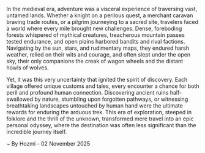 
In the medieval era, adventure was a visceral experience of traversing vast, untamed lands. Whether a knight on a perilous quest, a merchant caravan braving trade routes, or a pilgrim journeying to a sacred site, travelers faced a world where every mile brought new challenges. Dense, foreboding forests whispered of mythical creatures, treacherous mountain passes tested endurance, and open plains harbored bandits and rival factions. Navigating by the sun, stars, and rudimentary maps, they endured harsh weather, relied on their wits and courage, and often slept under the open sky, their only companions the creak of wagon wheels and the distant howls of wolves.

Yet, it was this very uncertainty that ignited the spirit of discovery. Each village offered unique customs and tales, every encounter a chance for both peril and profound human connection. Discovering ancient ruins half-swallowed by nature, stumbling upon forgotten pathways, or witnessing breathtaking landscapes untouched by human hand were the ultimate rewards for enduring the arduous trek. This era of exploration, steeped in folklore and the thrill of the unknown, transformed mere travel into an epic personal odyssey, where the destination was often less significant than the incredible journey itself.

~ By Hozmi - 02 November 2025
